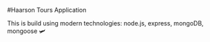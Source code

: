 #Haarson Tours Application

This is build using modern technologies: node.js, express, mongoDB, mongoose 🛩️

